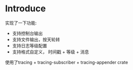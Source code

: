 # Introduce

实现了一下功能:

+ 支持控制台输出
+ 支持文件输出，按天轮转
+ 支持日志等级配置
+ 支持格式自定义， 时间戳 + 等级 + 消息

使用了tracing + tracing-subscriber + tracing-appender crate


